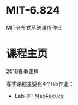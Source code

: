 # MIT-6.824
MIT分布式系统课程作业

# 课程主页
[2018春季课程](https://pdos.csail.mit.edu/6.824/)

春季课程主要有4个lab作业：

- Lab-01: [MapReduce](https://pdos.csail.mit.edu/6.824/labs/lab-1.html)
